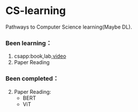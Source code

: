 # CS-learning
Pathways to Computer Science learning(Maybe DL). 
### Been learning： 
1. csapp:book,lab,[video](<https://www.bilibili.com/video/BV1os4y1b7we?share_source=copy_web>)
2. Paper Reading
### Been completed： 
2. Paper Reading:
    - BERT
    - ViT